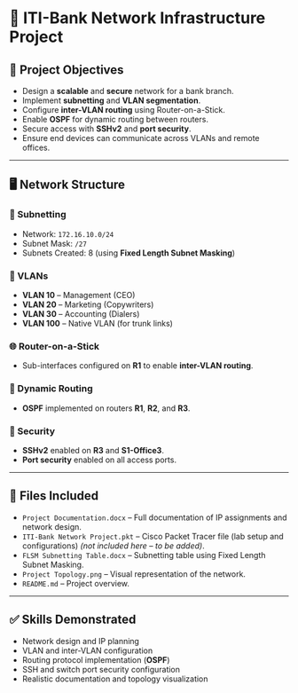 # 🏦 ITI-Bank Network Infrastructure Project

## 🔧 Project Objectives

- Design a **scalable** and **secure** network for a bank branch.
- Implement **subnetting** and **VLAN segmentation**.
- Configure **inter-VLAN routing** using Router-on-a-Stick.
- Enable **OSPF** for dynamic routing between routers.
- Secure access with **SSHv2** and **port security**.
- Ensure end devices can communicate across VLANs and remote offices.

---

## 🖥️ Network Structure

### 🔢 Subnetting
- Network: `172.16.10.0/24`
- Subnet Mask: `/27`
- Subnets Created: 8 (using **Fixed Length Subnet Masking**)

### 🧩 VLANs
- **VLAN 10** – Management (CEO)  
- **VLAN 20** – Marketing (Copywriters)  
- **VLAN 30** – Accounting (Dialers)  
- **VLAN 100** – Native VLAN (for trunk links)

### 🌐 Router-on-a-Stick
- Sub-interfaces configured on **R1** to enable **inter-VLAN routing**.

### 🔁 Dynamic Routing
- **OSPF** implemented on routers **R1**, **R2**, and **R3**.

### 🔐 Security
- **SSHv2** enabled on **R3** and **S1-Office3**.
- **Port security** enabled on all access ports.

---

## 📁 Files Included

- `Project Documentation.docx` – Full documentation of IP assignments and network design.
- `ITI-Bank Network Project.pkt` – Cisco Packet Tracer file (lab setup and configurations) *(not included here – to be added)*.
- `FLSM Subnetting Table.docx` – Subnetting table using Fixed Length Subnet Masking.
- `Project Topology.png` – Visual representation of the network.
- `README.md` – Project overview.

---

## ✅ Skills Demonstrated

- Network design and IP planning
- VLAN and inter-VLAN configuration
- Routing protocol implementation (**OSPF**)
- SSH and switch port security configuration
- Realistic documentation and topology visualization
